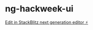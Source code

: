 # ng-hackweek-ui

[Edit in StackBlitz next generation editor ⚡️](https://stackblitz.com/~/github.com/vikram-syntag/ng-hackweek-ui)